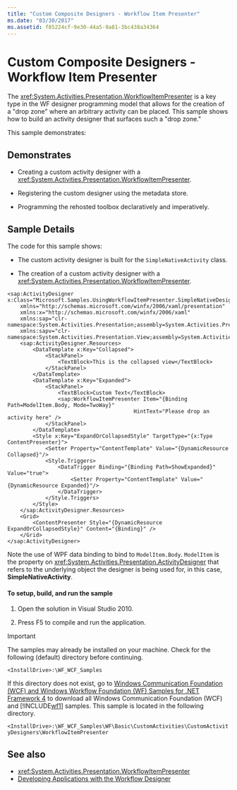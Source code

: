 ```yaml
---
title: "Custom Composite Designers - Workflow Item Presenter"
ms.date: "03/30/2017"
ms.assetid: f85224cf-9e30-44a5-9a81-3bc438a34364
---
```

# Custom Composite Designers - Workflow Item Presenter
The <xref:System.Activities.Presentation.WorkflowItemPresenter> is a key type in the WF designer programming model that allows for the creation of a "drop zone" where an arbitrary activity can be placed. This sample shows how to build an activity designer that surfaces such a "drop zone."

 This sample demonstrates:

## Demonstrates

- Creating a custom activity designer with a <xref:System.Activities.Presentation.WorkflowItemPresenter>.

- Registering the custom designer using the metadata store.

- Programming the rehosted toolbox declaratively and imperatively.

## Sample Details
 The code for this sample shows:

- The custom activity designer is built for the `SimpleNativeActivity` class.

- The creation of a custom activity designer with a <xref:System.Activities.Presentation.WorkflowItemPresenter>.

```xaml
<sap:ActivityDesigner x:Class="Microsoft.Samples.UsingWorkflowItemPresenter.SimpleNativeDesigner"
    xmlns="http://schemas.microsoft.com/winfx/2006/xaml/presentation"
    xmlns:x="http://schemas.microsoft.com/winfx/2006/xaml"
    xmlns:sap="clr-namespace:System.Activities.Presentation;assembly=System.Activities.Presentation"
    xmlns:sapv="clr-namespace:System.Activities.Presentation.View;assembly=System.Activities.Presentation">
    <sap:ActivityDesigner.Resources>
        <DataTemplate x:Key="Collapsed">
            <StackPanel>
                <TextBlock>This is the collapsed view</TextBlock>
            </StackPanel>
        </DataTemplate>
        <DataTemplate x:Key="Expanded">
            <StackPanel>
                <TextBlock>Custom Text</TextBlock>
                <sap:WorkflowItemPresenter Item="{Binding Path=ModelItem.Body, Mode=TwoWay}"
                                        HintText="Please drop an activity here" />
            </StackPanel>
        </DataTemplate>
        <Style x:Key="ExpandOrCollapsedStyle" TargetType="{x:Type ContentPresenter}">
            <Setter Property="ContentTemplate" Value="{DynamicResource Collapsed}"/>
            <Style.Triggers>
                <DataTrigger Binding="{Binding Path=ShowExpanded}" Value="true">
                    <Setter Property="ContentTemplate" Value="{DynamicResource Expanded}"/>
                </DataTrigger>
            </Style.Triggers>
        </Style>
    </sap:ActivityDesigner.Resources>
    <Grid>
        <ContentPresenter Style="{DynamicResource ExpandOrCollapsedStyle}" Content="{Binding}" />
    </Grid>
</sap:ActivityDesigner>
```

 Note the use of WPF data binding to bind to `ModelItem.Body`. `ModelItem` is the property on <xref:System.Activities.Presentation.ActivityDesigner> that refers to the underlying object the designer is being used for, in this case, **SimpleNativeActivity**.

#### To setup, build, and run the sample

1. Open the solution in Visual Studio 2010.

2. Press F5 to compile and run the application.

> [!IMPORTANT]
> The samples may already be installed on your machine. Check for the following (default) directory before continuing.  
>   
> `<InstallDrive>:\WF_WCF_Samples`  
>   
> If this directory does not exist, go to [Windows Communication Foundation (WCF) and Windows Workflow Foundation (WF) Samples for .NET Framework 4](https://www.microsoft.com/download/details.aspx?id=21459) to download all Windows Communication Foundation (WCF) and [!INCLUDE[wf1](../../../../includes/wf1-md.md)] samples. This sample is located in the following directory.  
>   
> `<InstallDrive>:\WF_WCF_Samples\WF\Basic\CustomActivities\CustomActivityDesigners\WorkflowItemPresenter`  
  
## See also

- <xref:System.Activities.Presentation.WorkflowItemPresenter>
- [Developing Applications with the Workflow Designer](/visualstudio/workflow-designer/developing-applications-with-the-workflow-designer)

